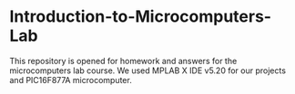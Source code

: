 # Introduction-to-Microcomputers-Lab
This repository is opened for homework and answers for the microcomputers lab course.
We used MPLAB X IDE v5.20 for our projects and PIC16F877A microcomputer.
